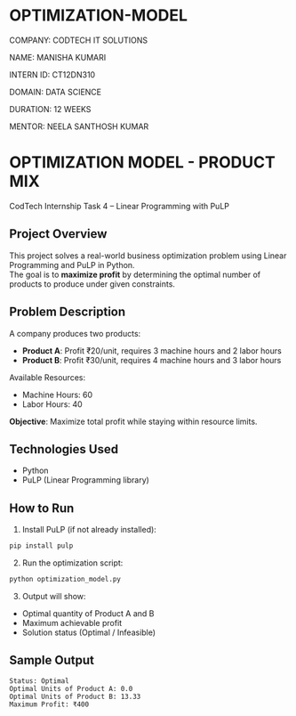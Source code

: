 # OPTIMIZATION-MODEL

COMPANY: CODTECH IT SOLUTIONS

NAME: MANISHA KUMARI

INTERN ID: CT12DN310

DOMAIN: DATA SCIENCE

DURATION: 12 WEEKS

MENTOR: NEELA SANTHOSH KUMAR

# OPTIMIZATION MODEL - PRODUCT MIX  
CodTech Internship Task 4 – Linear Programming with PuLP  

## Project Overview  
This project solves a real-world business optimization problem using Linear Programming and PuLP in Python.  
The goal is to **maximize profit** by determining the optimal number of products to produce under given constraints.

## Problem Description  
A company produces two products:
- **Product A**: Profit ₹20/unit, requires 3 machine hours and 2 labor hours  
- **Product B**: Profit ₹30/unit, requires 4 machine hours and 3 labor hours  

Available Resources:
- Machine Hours: 60  
- Labor Hours: 40  

**Objective**: Maximize total profit while staying within resource limits.

## Technologies Used  
- Python  
- PuLP (Linear Programming library)

## How to Run  
1. Install PuLP (if not already installed):  
```bash
pip install pulp
```

2. Run the optimization script:  
```bash
python optimization_model.py
```

3. Output will show:  
- Optimal quantity of Product A and B  
- Maximum achievable profit  
- Solution status (Optimal / Infeasible)

## Sample Output  
```
Status: Optimal  
Optimal Units of Product A: 0.0  
Optimal Units of Product B: 13.33  
Maximum Profit: ₹400  
```

